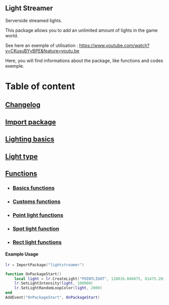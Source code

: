 ## Light Streamer

Serverside streamed lights.

This package allows you to add an unlimited amount of lights in the game world.

See here an exemple of utilisation : https://www.youtube.com/watch?v=CKusuBYyBPE&feature=youtu.be

Here, you will find informations about the package, like functions and codes exemple.

# Table of content
## [Changelog](https://github.com/GalaxHD551/lightstreamer/wiki/Changelog)
## [Import package](https://dev.playonset.com/wiki/ImportPackage)
## [Lighting basics](https://docs.unrealengine.com/en-US/Engine/Rendering/LightingAndShadows/Basics/index.html)
## [Light type](https://github.com/GalaxHD551/lightstreamer/wiki/Light-type)
## [Functions](https://github.com/GalaxHD551/lightstreamer/wiki/Functions)
  - ### [Basics functions](https://github.com/GalaxHD551/lightstreamer/wiki/Functions#functions-used-by-all-lights-types)
  - ### [Customs functions](https://github.com/GalaxHD551/lightstreamer/wiki/Functions#customs-functions)
  - ### [Point light functions](https://github.com/GalaxHD551/lightstreamer/wiki/Functions#pointlight-functions)
  - ### [Spot light function](https://github.com/GalaxHD551/lightstreamer/wiki/Functions#spotlight-functions)
  - ### [Rect light functions](https://github.com/GalaxHD551/lightstreamer/wiki/Functions#rectlight-functions)


#### Example Usage 
```Lua
lr = ImportPackage("lightstreamer")

function OnPackageStart()
	local light = lr.CreateLight("POINTLIGHT", 126016.046875, 81475.203125, 1550.0)
	lr.SetLightIntensity(light, 100000)
	lr.SetLightRandomLoopColor(light, 2000)
end
AddEvent("OnPackageStart", OnPackageStart)
```
